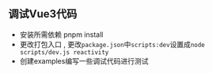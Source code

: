 ## 调试Vue3代码
- 安装所需依赖 pnpm install 
- 更改打包入口 , 更改`package.json`中`scripts:dev`设置成`node scripts/dev.js reactivity`
- 创建examples编写一些调试代码进行测试